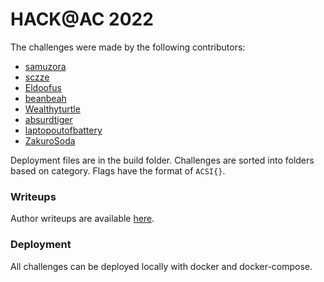 # HACK@AC 2022

The challenges were made by the following contributors:

* [samuzora](https://github.com/samuzora)
* [sczze](https://github.com/sczze)
* [Eldoofus](https://github.com/Eldoofus)
* [beanbeah](https://github.com/beanbeah)
* [Wealthyturtle](https://github.com/Wealthyturtle)
* [absurdtiger](https://github.com/absurdtiger)
* [laptopoutofbattery](https://github.com/laptopoutofbattery)
* [ZakuroSoda](https://github.com/ZakuroSoda)

Deployment files are in the build folder. Challenges are sorted into folders based on category. Flags have the format of `ACSI{}`.  


### Writeups

Author writeups are available [here](https://hackmd.io/@sczze/hackac2022).  

### Deployment

All challenges can be deployed locally with docker and docker-compose.  
